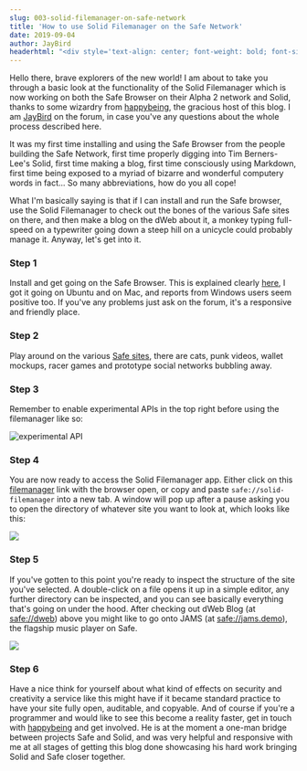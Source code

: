 ```yaml
---
slug: 003-solid-filemanager-on-safe-network
title: 'How to use Solid Filemanager on the Safe Network'
date: 2019-09-04
author: JayBird
headerhtml: "<div style='text-align: center; font-weight: bold; font-size: +4em;'><img src='/images/filemanager-intro.png' description='safegit logo' style='text-flow: left; '>Solid Filemanager</div>"
---
```

Hello there, brave explorers of the new world! I am about to take you through a basic look at the functionality of the Solid Filemanager which is now working on both the Safe Browser on their Alpha 2 network and Solid, thanks to some wizardry from [happybeing](/about), the gracious host of this blog. I am [JayBird](https://safenetforum.org/u/JayBird) on the forum, in case you've any questions about the whole process described here.

It was my first time installing and using the Safe Browser from the people building the Safe Network, first time properly digging into Tim Berners-Lee's Solid, first time making a blog, first time consciously using Markdown, first time being exposed to a myriad of bizarre and wonderful computery words in fact... So many abbreviations, how do you all cope!

What I'm basically saying is that if I can install and run the Safe browser, use the Solid Filemanager to check out the bones of the various Safe sites on there, and then make a blog on the dWeb about it, a monkey typing full-speed on a typewriter going down a steep hill on a unicycle could probably manage it. Anyway, let's get into it.

### Step 1

Install and get going on the Safe Browser. This is explained clearly [here](https://safenetforum.org/t/the-safe-browser/28031), I got it going on Ubuntu and on Mac, and reports from Windows users seem positive too. If you've any problems just ask on the forum, it's a responsive and friendly place.

### Step 2

Play around on the various [Safe sites](https://safenetforum.org/t/list-of-websites-safesites-webids-community-resources/25168/101), there are cats, punk videos, wallet mockups, racer games and prototype social networks bubbling away.

### Step 3

Remember to enable experimental APIs in the top right before using the filemanager like so:

<img src="/images/filemanager-enable-api.png" alt="experimental API" style='text-flow: left; ' />

### Step 4

You are now ready to access the Solid Filemanager app. Either click on this [filemanager](safe://solid-filemanager) link with the browser open, or copy and paste `safe://solid-filemanager` into a new tab. A window will pop up after a pause asking you to open the directory of whatever site you want to look at, which looks like this:

<img src="/images/filemanager-open-directory.png" style='text-flow: left; ' />

### Step 5

If you've gotten to this point you're ready to inspect the structure of the site you've selected. A double-click on a file opens it up in a simple editor, any further directory can be inspected, and you can see basically everything that's going on under the hood. After checking out dWeb Blog (at [safe://dweb](safe://dweb)) above you might like to go onto JAMS (at [safe://jams.demo](safe://jams.demo)), the flagship music player on Safe.

<img src="/images/filemanager-editor.png" style='text-flow: left; ' />

### Step 6

Have a nice think for yourself about what kind of effects on security and creativity a service like this might have if it became standard practice to have your site fully open, auditable, and copyable. And of course if you're a programmer and would like to see this become a reality faster, get in touch with [happybeing](/about) and get involved. He is at the moment a one-man bridge between projects Safe and Solid, and was very helpful and responsive with me at all stages of getting this blog done showcasing his hard work bringing Solid and Safe closer together.
